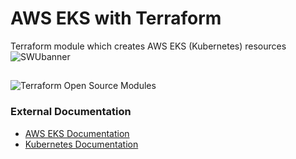 # AWS EKS with Terraform

Terraform module which creates AWS EKS (Kubernetes) resources
![SWUbanner](https://imgs.search.brave.com/EYpZF1bA0QUpAjreG6LTGJLFUfxzwOeBiu1GkE7EXCk/rs:fit:803:287:1/g:ce/aHR0cHM6Ly9pMS53/cC5jb20vYmxvZy5r/bm9sZHVzLmNvbS93/cC1jb250ZW50L3Vw/bG9hZHMvMjAyMC8w/Ni9pbWFnZS00LnBu/Zz9maXQ9ODAzJTJD/Mjg3JnNzbD0x)

##

![Terraform Open Source Modules](https://docs.cloudposse.com/images/terraform-open-source-modules.svg)

### External Documentation

- [AWS EKS Documentation](https://docs.aws.amazon.com/eks/latest/userguide/getting-started.html)
- [Kubernetes Documentation](https://kubernetes.io/docs/home/)



